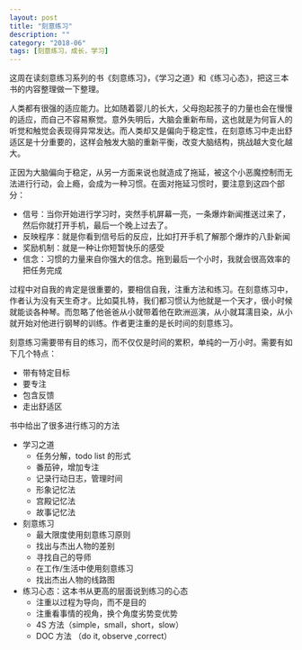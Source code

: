 ```yaml
---
layout: post
title: "刻意练习"
description: ""
category: "2018-06"
tags: [刻意练习，成长，学习]
---
```


这周在读刻意练习系列的书《刻意练习》，《学习之道》和《练习心态》，把这三本书的内容整理做一下整理。

人类都有很强的适应能力。比如随着婴儿的长大，父母抱起孩子的力量也会在慢慢的适应，而自己不容易察觉。意外失明后，大脑会重新布局，这也就是为何盲人的听觉和触觉会表现得异常发达。而人类却又是偏向于稳定性，在刻意练习中走出舒适区是十分重要的，这样会触发大脑的重新平衡，改变大脑结构，挑战越大变化越大。

正因为大脑偏向于稳定，从另一方面来说也就造成了拖延，被这个小恶魔控制而无法进行行动，会上瘾，会成为一种习惯。在面对拖延习惯时，要注意到这四个部分：

* 信号：当你开始进行学习时，突然手机屏幕一亮，一条爆炸新闻推送过来了，然后你就打开手机，最后一个晚上过去了。
* 反映程序：就是你看到信号后的反应，比如打开手机了解那个爆炸的八卦新闻
* 奖励机制：就是一种让你短暂快乐的感受
* 信念：习惯的力量来自你强大的信念。拖到最后一个小时，我就会很高效率的把任务完成

过程中对自我的肯定是很重要的，要相信自我，注重方法和练习。在刻意练习中，作者认为没有天生奇才。比如莫扎特，我们都习惯认为他就是一个天才，很小时候就能谈各种琴。而忽略了他爸爸从小就带着他在欧洲巡演，从小就耳濡目染，从小就开始对他进行钢琴的训练。作者更注重的是长时间的刻意练习。

刻意练习需要带有目的练习，而不仅仅是时间的累积，单纯的一万小时。需要有如下几个特点：

* 带有特定目标
* 要专注
* 包含反馈
* 走出舒适区

书中给出了很多进行练习的方法

* 学习之道
  * 任务分解，todo list 的形式
  * 番茄钟，增加专注
  * 记录行动日志，管理时间
  * 形象记忆法
  * 宫殿记忆法
  * 故事记忆法
* 刻意练习
  * 最大限度使用刻意练习原则
  * 找出与杰出人物的差别
  * 寻找自己的导师
  * 在工作/生活中使用刻意练习
  * 找出杰出人物的线路图
* 练习心态：这本书从更高的层面说到练习的心态
  * 注重以过程为导向，而不是目的
  * 注重看事情的视角，换个角度劣势变优势
  * 4S 方法（simple，small，short，slow）
  * DOC 方法 （do it, observe ,correct）